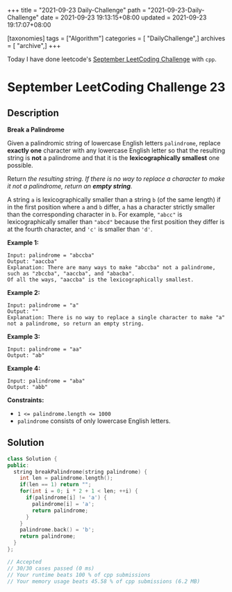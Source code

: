 +++
title = "2021-09-23 Daily-Challenge"
path = "2021-09-23-Daily-Challenge"
date = 2021-09-23 19:13:15+08:00
updated = 2021-09-23 19:17:07+08:00

[taxonomies]
tags = ["Algorithm"]
categories = [ "DailyChallenge",]
archives = [ "archive",]
+++

Today I have done leetcode's [September LeetCoding Challenge](https://leetcode.com/explore/challenge/card/september-leetcoding-challenge-2021/639/week-4-september-22nd-september-28th/3985/) with `cpp`.

<!-- more -->

# September LeetCoding Challenge 23

## Description

**Break a Palindrome**

Given a palindromic string of lowercase English letters `palindrome`, replace **exactly one** character with any lowercase English letter so that the resulting string is **not** a palindrome and that it is the **lexicographically smallest** one possible.

Return *the resulting string. If there is no way to replace a character to make it not a palindrome, return an **empty string**.*

A string `a` is lexicographically smaller than a string `b` (of the same length) if in the first position where `a` and `b` differ, `a` has a character strictly smaller than the corresponding character in `b`. For example, `"abcc"` is lexicographically smaller than `"abcd"` because the first position they differ is at the fourth character, and `'c'` is smaller than `'d'`.

 

**Example 1:**

```
Input: palindrome = "abccba"
Output: "aaccba"
Explanation: There are many ways to make "abccba" not a palindrome, such as "zbccba", "aaccba", and "abacba".
Of all the ways, "aaccba" is the lexicographically smallest.
```

**Example 2:**

```
Input: palindrome = "a"
Output: ""
Explanation: There is no way to replace a single character to make "a" not a palindrome, so return an empty string.
```

**Example 3:**

```
Input: palindrome = "aa"
Output: "ab"
```

**Example 4:**

```
Input: palindrome = "aba"
Output: "abb"
```

 

**Constraints:**

- `1 <= palindrome.length <= 1000`
- `palindrome` consists of only lowercase English letters.

## Solution

``` cpp
class Solution {
public:
  string breakPalindrome(string palindrome) {
    int len = palindrome.length();
    if(len == 1) return "";
    for(int i = 0; i * 2 + 1 < len; ++i) {
      if(palindrome[i] != 'a') {
        palindrome[i] = 'a';
        return palindrome;
      }
    }
    palindrome.back() = 'b';
    return palindrome;
  }
};

// Accepted
// 30/30 cases passed (0 ms)
// Your runtime beats 100 % of cpp submissions
// Your memory usage beats 45.58 % of cpp submissions (6.2 MB)
```
